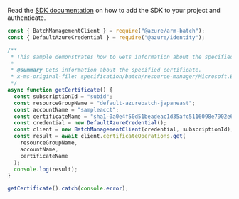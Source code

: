 Read the [SDK documentation](https://github.com/Azure/azure-sdk-for-js/blob/%40azure%2Farm-batch_7.1.0/sdk/batch/arm-batch/README.md) on how to add the SDK to your project and authenticate.

```javascript
const { BatchManagementClient } = require("@azure/arm-batch");
const { DefaultAzureCredential } = require("@azure/identity");

/**
 * This sample demonstrates how to Gets information about the specified certificate.
 *
 * @summary Gets information about the specified certificate.
 * x-ms-original-file: specification/batch/resource-manager/Microsoft.Batch/stable/2022-01-01/examples/CertificateGet.json
 */
async function getCertificate() {
  const subscriptionId = "subid";
  const resourceGroupName = "default-azurebatch-japaneast";
  const accountName = "sampleacct";
  const certificateName = "sha1-0a0e4f50d51beadeac1d35afc5116098e7902e6e";
  const credential = new DefaultAzureCredential();
  const client = new BatchManagementClient(credential, subscriptionId);
  const result = await client.certificateOperations.get(
    resourceGroupName,
    accountName,
    certificateName
  );
  console.log(result);
}

getCertificate().catch(console.error);
```
